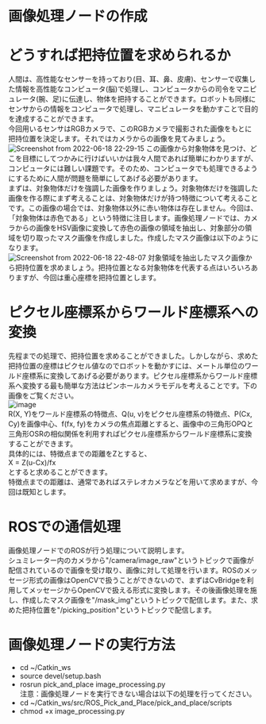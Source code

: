 # 画像処理ノードの作成
# どうすれば把持位置を求められるか
人間は、高性能なセンサーを持っており(目、耳、鼻、皮膚)、センサーで収集した情報を高性能なコンピュータ(脳)で処理し、コンピュータからの司令をマニピュレータ(腕、足)に伝達し、物体を把持することができます。ロボットも同様にセンサからの情報をコンピュータで処理し、マニピュレータを動かすことで目的を達成することができます。<br>
今回用いるセンサはRGBカメラで、このRGBカメラで撮影された画像をもとに把持位置を決定します。それではカメラからの画像を見てみましょう。<br>
![Screenshot from 2022-06-18 22-29-15](https://user-images.githubusercontent.com/75206988/174439828-7b50c757-5fad-4166-855d-21cb2b83cbe7.png)
この画像から対象物体を見つけ、どこを目標にしてつかみに行けばいいかは我々人間であれば簡単にわかりますが、コンピュータには難しい課題です。そのため、コンピュータでも処理できるようにするために人間が問題を簡単にしてあげる必要があります。<br>
まずは、対象物体だけを強調した画像を作りましょう。対象物体だけを強調した画像を作る際にまず考えることは、対象物体だけが持つ特徴について考えることです。この画像の場合では、対象物体以外に赤い物体は存在しません。今回は、「対象物体は赤色である」という特徴に注目します。画像処理ノードでは、カメラからの画像をHSV画像に変換して赤色の画像の領域を抽出し、対象部分の領域を切り取ったマスク画像を作成しました。作成したマスク画像は以下のようになります。<br>
![Screenshot from 2022-06-18 22-48-07](https://user-images.githubusercontent.com/75206988/174441380-b59bb319-c8ee-4e97-9ce8-c1d17620be28.png)
対象領域を抽出したマスク画像から把持位置を求めましょう。把持位置となる対象物体を代表する点はいろいろありますが、今回は重心座標を把持位置とします。
# ピクセル座標系からワールド座標系への変換
先程までの処理で、把持位置を求めることができました。しかしながら、求めた把持位置の座標はピクセル値なのでロボットを動かすには、メートル単位のワールド座標系に変換してあげる必要があります。ピクセル座標系からワールド座標系へ変換する最も簡単な方法はピンホールカメラモデルを考えることです。下の画像をご覧ください。<br>
![image](https://user-images.githubusercontent.com/75206988/174442053-f81a8ed7-04ae-4381-9a9b-e78bdf99a9c5.png)<br>
R(X, Y)をワールド座標系の特徴点、Q(u, v)をピクセル座標系の特徴点、P(Cx, Cy)を画像中心、f(fx, fy)をカメラの焦点距離とすると、画像中の三角形OPQと三角形OSRの相似関係を利用すればピクセル座標系からワールド座標系に変換することができます。<br>
具体的には、特徴点までの距離をZとすると、<br>
X = Z(u-Cx)/fx<br>
とすると求めることができます。<br>
特徴点までの距離は、通常であればステレオカメラなどを用いて求めますが、今回は既知とします。
# ROSでの通信処理
画像処理ノードでのROSが行う処理について説明します。<br>
シュミレーター内のカメラから"/camera/image_raw"というトピックで画像が配信されているので画像を受け取り、画像に対して処理を行います。ROSのメッセージ形式の画像はOpenCVで扱うことができないので、まずはCvBridgeを利用してメッセージからOpenCVで扱える形式に変換します。その後画像処理を施し、作成したマスク画像を"/mask_img"というトピックで配信します。また、求めた把持位置を"/picking_position"というトピックで配信します。
# 画像処理ノードの実行方法
- cd ~/Catkin_ws
- source devel/setup.bash
- rosrun pick_and_place image_processing.py<br>
注意：画像処理ノードを実行できない場合は以下の処理を行ってください。
- cd ~/Catkin_ws/src/ROS_Pick_and_Place/pick_and_place/scripts
- chmod +x image_processing.py 
